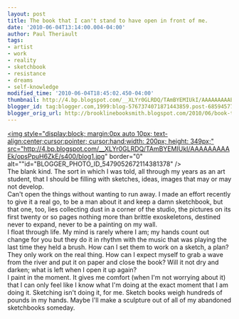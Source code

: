 ```yaml
---
layout: post
title: The book that I can't stand to have open in front of me.
date: '2010-06-04T13:14:00.004-04:00'
author: Paul Theriault
tags:
- artist
- work
- reality
- sketchbook
- resistance
- dreams
- self-knowledge
modified_time: '2010-06-04T18:45:02.450-04:00'
thumbnail: http://4.bp.blogspot.com/__XLYr0GLRDQ/TAmBYEMIUkI/AAAAAAAAAEk/opsPpuH6ZkE/s72-c/blog1.jpg
blogger_id: tag:blogger.com,1999:blog-5767374071871443859.post-6859457797763041492
blogger_orig_url: http://brooklinebooksmith.blogspot.com/2010/06/book-that-i-cant-stand-to-have-open-in.html
---
```


<a href="http://4.bp.blogspot.com/__XLYr0GLRDQ/TAmBYEMIUkI/AAAAAAAAAEk/opsPpuH6ZkE/s1600/blog1.jpg"><img style="display:block; margin:0px auto 10px; text-align:center;cursor:pointer; cursor:hand;width: 200px; height: 349px;" src="http://4.bp.blogspot.com/__XLYr0GLRDQ/TAmBYEMIUkI/AAAAAAAAAEk/opsPpuH6ZkE/s400/blog1.jpg" border="0" alt=""id="BLOGGER_PHOTO_ID_5479052672114381378" /></a><br />The blank kind.  The sort in which I was told, all through my years as an art student, that I should be filling with sketches, ideas, images that may or may not develop.  <br />Can't open the things without wanting to run away.  I made an effort recently to give it a real go, to be a man about it and keep a damn sketchbook, but that one, too, lies collecting dust in a corner of the studio, the pictures on its first twenty or so pages nothing more than brittle exoskeletons, destined never to expand, never to be a painting on my wall.<br />I float through life.  My mind is rarely where I am; my hands count out change for you but they do it in rhythm with the music that was playing the last time they held a brush.  How can I set them to work on a sketch, a plan?  They only work on the real thing.  How can I expect myself to grab a wave from the river and put it on paper and close the book?  Will it not dry and darken; what is left when I open it up again?  <br />I paint in the moment.  It gives me comfort (when I'm not worrying about it) that I can only feel like I know what I'm doing at the exact moment that I am doing it.  Sketching isn't doing it, for me.  Sketch books weigh hundreds of pounds in my hands.  Maybe I'll make a sculpture out of all of my abandoned sketchbooks someday.